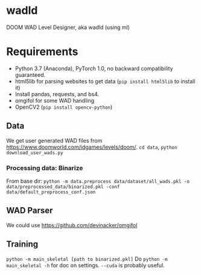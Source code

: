 # wadld
DOOM WAD Level Designer, aka wadld (using ml)

# Requirements
- Python 3.7 (Anaconda), PyTorch 1.0, no backward compatibility guaranteed.
- html5lib for parsing websites to get data (`pip install html5lib` to install it)
- Install pandas, requests, and bs4.
- omgifol for some WAD handling
- OpenCV2 (`pip install opencv-python`)

## Data
We get user generated WAD files from https://www.doomworld.com/idgames/levels/doom/.
`cd data`, `python download_user_wads.py`

### Processing data: Binarize
From base dir: `python -m data.preprocess data/dataset/all_wads.pkl -o data/preprocessed_data/binarized.pkl -conf data/default_preprocess_conf.json`
<!--- The steps inside the comment are no longer necessary.
followed by `sh manual_fix.sh` (hit `y` or `A` whenever prompted) followed by `python download_user_wads.py --reconstruct`.
-->

## WAD Parser
We could use https://github.com/devinacker/omgifol


## Training
`python -m main_skeletal [path to binarized.pkl]`
Do `python -m main_skeletal -h` for doc on settings. `--cuda` is probably useful.
